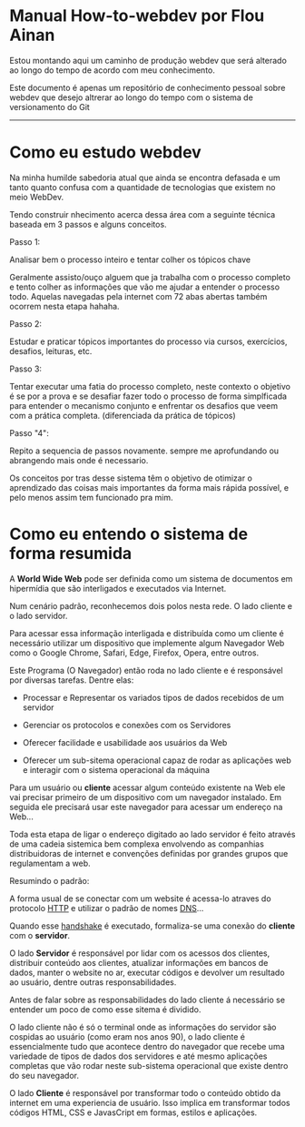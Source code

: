 # Manual How-to-webdev por Flou Ainan

  

Estou montando aqui um caminho de produção webdev que será alterado ao longo do tempo de acordo com meu conhecimento.

  

Este documento é apenas um repositório de conhecimento pessoal sobre webdev que desejo altrerar ao longo do tempo com o sistema de versionamento do Git

  

---------------

  

# Como eu estudo webdev

  

Na minha humilde sabedoria atual que ainda se encontra defasada e um tanto quanto confusa com a quantidade de tecnologias que existem no meio WebDev.

  

Tendo construir nhecimento acerca dessa área com a seguinte técnica baseada em 3 passos e alguns conceitos.

  

Passo 1:

Analisar bem o processo inteiro e tentar colher os tópicos chave

Geralmente assisto/ouço alguem que ja trabalha com o processo completo e tento colher as informações que vão me ajudar a entender o processo todo. Aquelas navegadas pela internet com 72 abas abertas também ocorrem nesta etapa hahaha.

  

Passo 2:

Estudar e praticar tópicos importantes do processo via cursos, exercícios, desafios, leituras, etc.

  

Passo 3:

Tentar executar uma fatia do processo completo, neste contexto o objetivo é se por a prova e se desafiar fazer todo o processo de forma simplficada para entender o mecanismo conjunto e enfrentar os desafios que veem com a prática completa. (diferenciada da prática de tópicos)

  

Passo "4":

Repito a sequencia de passos novamente. sempre me aprofundando ou abrangendo mais onde é necessario.

  

Os conceitos por tras desse sistema têm o objetivo de otimizar o aprendizado das coisas mais importantes da forma mais rápida possível, e pelo menos assim tem funcionado pra mim.

  
  

# Como eu entendo o sistema de forma resumida

A **World Wide Web** pode ser definida como um sistema de documentos em hipermídia que são interligados e executados via Internet.

Num cenário padrão, reconhecemos dois polos nesta rede. O lado cliente e o lado servidor.

  

Para acessar essa informação interligada e distribuída como um cliente é necessário utilizar um dispositivo que implemente algum Navegador Web como o Google Chrome, Safari, Edge, Firefox, Opera, entre outros.

  

Este Programa (O Navegador) então roda no lado cliente e é responsável por diversas tarefas. Dentre elas:

  

- Processar e Representar os variados tipos de dados recebidos de um servidor

- Gerenciar os protocolos e conexões com os Servidores

- Oferecer facilidade e usabilidade aos usuários da Web

- Oferecer um sub-sitema operacional capaz de rodar as aplicações web e interagir com o sistema operacional da máquina

  

Para um usuário ou **cliente** acessar algum conteúdo existente na Web ele vai precisar primeiro de um dispositivo com um navegador instalado. Em seguida ele precisará usar este navegador para acessar um endereço na Web...

Toda esta etapa de ligar o endereço digitado ao lado servidor é feito através de uma cadeia sistemica bem complexa envolvendo as companhias distribuidoras de internet e convenções definidas por grandes grupos que regulamentam a web.

  

Resumindo o padrão:

A forma usual de se conectar com um website é acessa-lo atraves do protocolo [HTTP](https://pt.wikipedia.org/wiki/Hypertext_Transfer_Protocol) e utilizar o padrão de nomes [DNS](https://pt.wikipedia.org/wiki/Sistema_de_Nomes_de_Dom%C3%ADnio)...

Quando esse [handshake](https://www.cloudflare.com/pt-br/learning/ssl/what-happens-in-a-tls-handshake/) é executado, formaliza-se uma conexão do **cliente** com o **servidor**.

O lado **Servidor** é responsável por lidar com os acessos dos clientes, distribuir conteúdo aos clientes, atualizar informações em bancos de dados, manter o website no ar, executar códigos e devolver um resultado ao usuário, dentre outras responsabilidades.

Antes de falar sobre as responsabilidades do lado cliente á necessário se entender um poco de como esse sitema é dividido.

O lado cliente não é só o terminal onde as informações do servidor são cospidas ao usuário (como eram nos anos 90), o lado cliente é essencialmente tudo que acontece dentro do navegador que recebe uma variedade de tipos de dados dos servidores e até mesmo aplicações completas que vão rodar neste sub-sistema operacional que existe dentro do seu navegador.

O lado **Cliente** é responsável por transformar todo o conteúdo obtido da internet em uma experiencia de usuário. Isso implica em transformar todos códigos HTML, CSS e JavasCript em formas, estilos e aplicações.